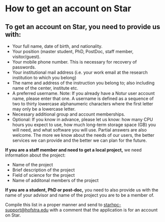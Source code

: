# How to get an account on Star

## To get an account on Star, you need to provide us with:

-   Your full name, date of birth, and nationality.
-   Your position (master student, PhD, PostDoc, staff member,
    visitor/guest).
-   Your mobile phone number. This is necessary for recovery of
    passwords.
-   Your institutional mail address (i.e. your work email at the
    research institution to which you belong)
-   The name and address of the instruction you belong to; also
    including name of the center, institute etc.
-   A preferred username. Note: If you already have a Notur user account
    name, please enter that one. A username is defined as a sequence of
    two to thirty lowercase alphanumeric characters where the first
    letter may only be a lowercase letter.
-   Necessary additional group and account memberships.
-   Optional: If you know in advance, please let us know: how many CPU
    hours you expect to use, how much long-term storage space (GB) you
    will need, and what software you will use. Partial answers are also
    welcome. The more we know about the needs of our users, the better
    services we can provide and the better we can plan for the future.

**If you are a staff member and need to get a local project,** we need information about the project:  
-   Name of the project
-   Brief description of the project
-   Field of science for the project
-   Name of additonal members of the project

**If you are a student, PhD or post-doc,** you need to also provide us
with the name of your advisor and name of the project you are to be a
member of.

Compile this list in a proper manner and send to <starhpc-support@hofstra.edu>
with a comment that the application is for an account on Star.
